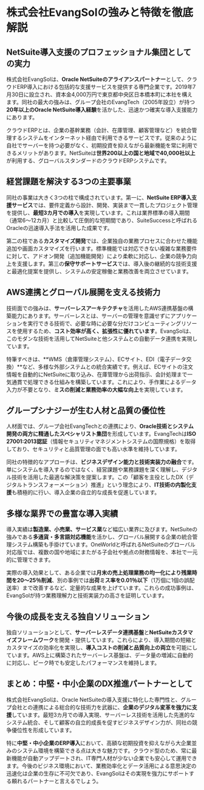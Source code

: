 # 株式会社EvangSolの強みと特徴を徹底解説

## NetSuite導入支援のプロフェッショナル集団としての実力

株式会社EvangSolは、**Oracle NetSuiteのアライアンスパートナー**として、クラウドERP導入における包括的な支援サービスを提供する専門企業です。2019年7月30日に設立され、資本金4,000万円で東京都中央区日本橋本町に本社を構えます。同社の最大の強みは、グループ会社のEvangTech（2005年設立）が持つ**20年以上のOracle NetSuite導入経験**を活かした、迅速かつ確実な導入支援能力にあります。

クラウドERPとは、企業の基幹業務（会計、在庫管理、顧客管理など）を統合管理するシステムをインターネット経由で利用できるサービスです。従来のように自社でサーバーを持つ必要がなく、初期投資を抑えながら最新機能を常に利用できるメリットがあります。NetSuiteは**世界200以上の国と地域で40,000社以上**が利用する、グローバルスタンダードのクラウドERPシステムです。

## 経営課題を解決する3つの主要事業

同社の事業は大きく3つの柱で構成されています。第一に、**NetSuite ERP導入支援サービス**では、要件定義から設計、開発、実装まで一貫したプロジェクト管理を提供し、**最短3カ月での導入**を実現しています。これは業界標準の導入期間（通常6〜12カ月）と比較して圧倒的な短期間であり、SuiteSuccessと呼ばれるOracleの迅速導入手法を活用した成果です。

第二の柱である**カスタマイズ開発**では、企業独自の業務プロセスに合わせた機能追加や画面カスタマイズを行います。標準機能では対応できない複雑な業務要件に対して、アドオン開発（追加機能開発）により柔軟に対応し、企業の競争力向上を支援します。第三の**保守サポートサービス**では、導入後の継続的な技術支援と最適化提案を提供し、システムの安定稼働と業務改善を両立させています。

## AWS連携とグローバル展開を支える技術力

技術面での強みは、**サーバーレスアーキテクチャ**を活用したAWS連携基盤の構築能力にあります。サーバーレスとは、サーバーの管理を意識せずにアプリケーションを実行できる技術で、必要な時に必要な分だけコンピューティングリソースを使用するため、**コスト効率が高く、拡張性に優れています**。EvangSolは、このモダンな技術を活用してNetSuiteと他システムとの自動データ連携を実現しています。

特筆すべきは、**WMS（倉庫管理システム）、ECサイト、EDI（電子データ交換）**など、多様な外部システムとの統合実績です。例えば、ECサイトの注文情報を自動的にNetSuiteに取り込み、在庫管理から出荷指示、会計処理まで一気通貫で処理できる仕組みを構築しています。これにより、手作業によるデータ入力が不要となり、**ミスの削減と業務効率の大幅な向上**を実現しています。

## グループシナジーが生む人材と品質の優位性

人材面では、グループ会社EvangTechとの連携により、**Oracle技術とシステム開発の両方に精通したスペシャリスト集団**を形成しています。EvangTechは**ISO 27001:2013認証**（情報セキュリティマネジメントシステムの国際規格）を取得しており、セキュリティと品質管理の面でも高い水準を維持しています。

同社の特徴的なアプローチは、**ビジネスデザイン能力と技術実装力の融合**です。単にシステムを導入するのではなく、経営課題や業務課題を深く理解し、デジタル技術を活用した最適な解決策を提案します。この「顧客を主役としたDX（デジタルトランスフォーメーション）推進」という理念により、**IT技術の内製化支援**も積極的に行い、導入企業の自立的な成長を促進しています。

## 多様な業界での豊富な導入実績

導入実績は**製造業、小売業、サービス業**など幅広い業界に及びます。NetSuiteの強みである**多通貨・多言語対応機能**を活かし、グローバル展開する企業の統合管理システム構築も手掛けています。OneWorldと呼ばれるNetSuiteのグローバル対応版では、複数の国や地域にまたがる子会社や拠点の財務情報を、本社で一元的に管理できます。

実際の導入効果として、ある企業では**月末の売上処理業務の均一化により残業時間を20〜25％削減**、別の事例では**出荷ミス率を0.01％以下**（1万個に1個の誤配送率）まで改善するなど、定量的な成果を上げています。これらの成功事例は、EvangSolが持つ業務理解力と技術実装力の高さを証明しています。

## 今後の成長を支える独自ソリューション

独自ソリューションとして、**サーバーレスデータ連携基盤**と**NetSuiteカスタマイズフレームワーク**を開発・提供しています。これらにより、導入期間の短縮とカスタマイズの効率化を実現し、**導入コストの削減と品質向上の両立**を可能にしています。AWS上に構築されたサーバーレス基盤は、データ量の増減に自動的に対応し、ピーク時でも安定したパフォーマンスを維持します。

## まとめ：中堅・中小企業のDX推進パートナーとして

株式会社EvangSolは、Oracle NetSuiteの導入支援に特化した専門性と、グループ会社との連携による総合的な技術力を武器に、**企業のデジタル変革を強力に支援**しています。最短3カ月での導入実現、サーバーレス技術を活用した先進的なシステム統合、そして顧客の自立的成長を促すビジネスデザイン力が、同社の競争優位性を形成しています。

特に**中堅・中小企業のERP導入**において、高額な初期投資を抑えながら大企業並みのシステム環境を構築できる点は大きな魅力です。クラウド型のため、常に最新機能が自動アップデートされ、IT専門人材が少ない企業でも安心して運用できます。今後のビジネス環境において、業務効率化とデータ活用による意思決定の迅速化は企業の生存に不可欠であり、EvangSolはその実現を強力にサポートする頼れるパートナーと言えるでしょう。